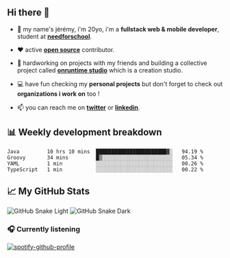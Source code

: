 ## Hi there 👋

- 👦 my name's jérémy, i'm 20yo, i'm a **fullstack web & mobile developer**, student at **[needforschool](https://www.needfor-school.com/)**.

- ❤️ active **[open source](https://github.com/jerembdn)** contributor.

- 🧠 hardworking on projects with my friends and building a collective project called **[onruntime studio](https://github.com/onruntime)** which is a creation studio.

- 💻 have fun checking my **personal projects** but don't forget to check out **organizations i work on** too !

- 📫 you can reach me on **[twitter](https://twitter.com/jerembdn)** or **[linkedin](https://www.linkedin.com/in/jeremybdn/)**.

## 📊 Weekly development breakdown

<!--START_SECTION:waka-->

```text
Java         10 hrs 10 mins  ███████████████████████▓░   94.19 %
Groovy       34 mins         █▒░░░░░░░░░░░░░░░░░░░░░░░   05.34 %
YAML         1 min           ░░░░░░░░░░░░░░░░░░░░░░░░░   00.26 %
TypeScript   1 min           ░░░░░░░░░░░░░░░░░░░░░░░░░   00.22 %
```

<!--END_SECTION:waka-->

## 📈 My GitHub Stats

![GitHub Snake Light](https://raw.githubusercontent.com/jerembdn/jerembdn/output/github-contribution-grid-snake.svg#gh-light-mode-only)
![GitHub Snake Dark](https://raw.githubusercontent.com/jerembdn/jerembdn/output/github-contribution-grid-snake-dark.svg#gh-dark-mode-only)

### 🎧 Currently listening

[![spotify-github-profile](https://spotify-github-profile.vercel.app/api/view?uid=31ugdvkonmhxzbnkai2r7ue2empe&cover_image=true&theme=natemoo-re&show_offline=false&background_color=121212&bar_color=3356d7&bar_color_cover=false)](https://open.spotify.com/user/31225jnpumbhbpldcz2wjg24aymi)
